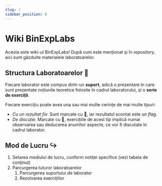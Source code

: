```yaml
---
slug: /
sidebar_position: 0
---
```


# Wiki BinExpLabs

Acesta este wiki-ul BinExpLabs! După cum este menționat și în *repository*, aici sunt găzduite materialele laboratoarelor.

## Structura Laboratoarelor 🧩

Fiecare laborator este compus dintr-un **suport**, adică o prezentare în care sunt prezentate noțiunile teoretice folosite în cadrul laboratorului, și o **serie de exerciții**.

Fiecare exercițiu poate avea una sau mai multe cerințe de mai multe tipuri:
- *Cu un rezultat fix*: Sunt marcate cu 🏁, iar rezultatul scontat este un *flag*.
- *De discuție*: Marcate cu 💁, exercițiile de acest tip implică numai observarea sau deducerea anumitor aspecte, ce vor fi discutate în cadrul laborator.

## Mod de Lucru ↪️

1. Setarea mediului de lucru, conform notiței specifice (vezi tabela de conținut)
2. Parcurgerea tuturor laboratoarelor
   1. Parcurgerea suportului de laborator
   2. Rezolvarea exercițiilor